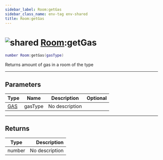 ```yaml
---
sidebar_label: Room:getGas
sidebar_class_name: env-tag env-shared
title: Room:getGas
---
```


# <img src='/img/wiki/shared.png' alt='shared' classname='env-tag' /> [Room](../room/README.md):getGas

```lua
number Room:getGas(gasType)
```

Returns amount of gas in a room of the type<br/>

-----------------
## Parameters

| Type   | Name | Description | Optional |
| ------ | ---- | ----------- | -------: |
| [GAS](../gas/README.md) | gasType | No description |   |

-----------------
## Returns

| Type   | Description |
| ------ | ----------: |
| number | No description |
